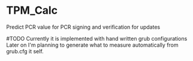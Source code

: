 # TPM_Calc
Predict PCR value for PCR signing and verification for updates 

#TODO
Currently it is implemented with hand written grub configurations 
Later on I'm planning to generate what to measure automatically from grub.cfg it self.

